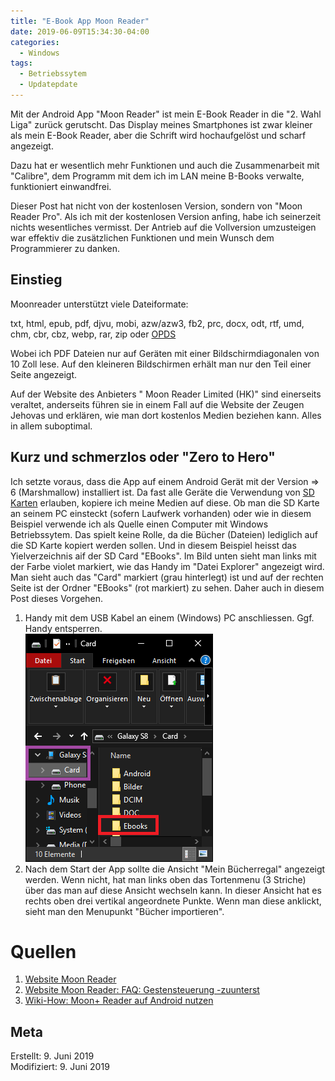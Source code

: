 ```yaml
---
title: "E-Book App Moon Reader"
date: 2019-06-09T15:34:30-04:00
categories:
  - Windows
tags:
  - Betriebssytem
  - Updatepdate
---
```


Mit der Android App "Moon Reader" ist mein E-Book Reader in die "2. Wahl Liga" zurück gerutscht. Das Display meines Smartphones ist zwar kleiner als mein E-Book Reader, aber die Schrift wird hochaufgelöst und scharf angezeigt.  

Dazu hat er wesentlich mehr Funktionen und auch die Zusammenarbeit mit "Calibre", dem Programm mit dem ich im LAN meine B-Books verwalte, funktioniert einwandfrei.  

Dieser Post hat nicht von der kostenlosen Version, sondern von "Moon Reader Pro". Als ich mit der kostenlosen Version anfing, habe ich seinerzeit nichts wesentliches vermisst. Der Antrieb auf die Vollversion umzusteigen war effektiv die zusätzlichen Funktionen und mein Wunsch dem Programmierer zu danken.  

## Einstieg  

Moonreader unterstützt viele Dateiformate:  

txt, html, epub, pdf, djvu, mobi, azw/azw3, fb2, prc, docx, odt, rtf, umd, chm, cbr, cbz, webp, rar, zip oder [OPDS](https://papierlos-lesen.de/glossar/opds/)  

Wobei ich PDF Dateien nur auf Geräten mit einer Bildschirmdiagonalen von 10 Zoll lese. Auf den kleineren Bildschirmen erhält man nur den Teil einer Seite angezeigt.

Auf der Website des Anbieters " Moon Reader Limited (HK)" sind einerseits veraltet, anderseits führen sie in einem Fall auf die Website der Zeugen Jehovas und erklären, wie man dort kostenlos Medien beziehen kann. Alles in allem suboptimal.  

## Kurz und schmerzlos oder "Zero to Hero"  

Ich setzte voraus, dass die App auf einem Android Gerät mit der Version => 6 (Marshmallow) installiert ist. Da fast alle Geräte die Verwendung von [SD Karten](https://de.wikipedia.org/wiki/SD-Karte) erlauben, kopiere ich meine Medien auf diese. Ob man die SD Karte an seinem PC einsteckt (sofern Laufwerk vorhanden) oder wie in diesem Beispiel verwende ich als Quelle einen Computer mit Windows Betriebssytem. Das spielt keine Rolle, da die Bücher (Dateien) lediglich auf die SD Karte kopiert werden sollen. Und in diesem Beispiel heisst das Yielverzeichnis aif der SD Card "EBooks". Im Bild unten sieht man links mit der Farbe violet markiert, wie das Handy im "Datei Explorer" angezeigt wird. Man sieht auch das "Card" markiert (grau hinterlegt) ist und auf der rechten Seite ist der Ordner "EBooks" (rot markiert) zu sehen. Daher auch in diesem Post dieses Vorgehen.

1. Handy mit dem USB Kabel an einem (Windows) PC anschliessen. Ggf. Handy entsperren.  
![PSinitalisieren](../assets/images/58-dateienkopieren.png)  
2. Nach dem Start der App sollte die Ansicht "Mein Bücherregal" angezeigt werden. Wenn nicht, hat man links oben das Tortenmenu (3 Striche) über das man auf diese Ansicht wechseln kann. In dieser Ansicht hat es rechts oben drei vertikal angeordnete Punkte. Wenn man diese anklickt, sieht man den Menupunkt "Bücher importieren".  

# Quellen

1. [Website Moon Reader](https://www.moondownload.com/index.html)  
2. [Website Moon Reader: FAQ: Gestensteuerung -zuunterst](https://www.moondownload.com/faq.html)  
3. [Wiki-How: Moon+ Reader auf Android nutzen](https://de.wikihow.com/Moon%2B-Reader-auf-Android-nutzen)  

## Meta

Erstellt:		9. Juni 2019  
Modifiziert:	9. Juni 2019  
